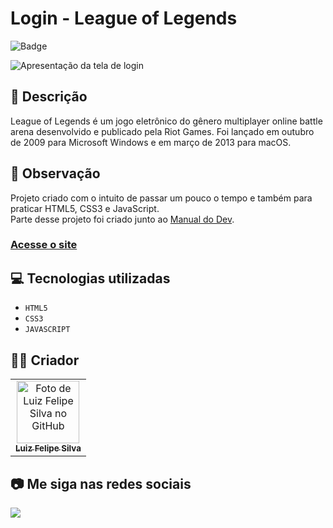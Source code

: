 # Login - League of Legends
![Badge](http://img.shields.io/static/v1?label=STATUS&message=CONCLUIDO&color=GREEN&style=for-the-badge)             

<img src="https://github.com/luizfelipe9627/login-lol/blob/main/src/assets/img/apresentacao.gif" alt="Apresentação da tela de login">

## 📄 Descrição
League of Legends é um jogo eletrônico do gênero multiplayer online battle arena desenvolvido e publicado pela Riot Games. Foi lançado em outubro de 2009 para Microsoft Windows e em março de 2013 para macOS.

## 📑 Observação

Projeto criado com o intuito de passar um pouco o tempo e também para praticar HTML5, CSS3 e JavaScript.
<br>
Parte desse projeto foi criado junto ao <a href="https://www.youtube.com/c/ManualdoDev">Manual do Dev</a>.

### <a href="https://luizfelipe9627-login-lol.netlify.app">Acesse o site</a>

## 💻 Tecnologias utilizadas

- ``HTML5``
- ``CSS3``
- ``JAVASCRIPT``

## 🧑‍💻 Criador

<table>
  <tr>
    <td align="center">
      <a href="https://github.com/luizfelipe9627">
        <img src="https://github.com/luizfelipe9627.png" width="100px;" alt="Foto de Luiz Felipe Silva no GitHub"/><br>
        <sub>
          <b>Luiz Felipe Silva</b>
        </sub>
      </a>
    </td>
  </tr>
</table>

## 📷 Me siga nas redes sociais<br>

<p align="left">
  <a href="https://www.linkedin.com/in/luizfelipe9627" target="_blank"><img src="https://img.shields.io/badge/-LinkedIn-%230077B5?style=for-the-badge&logo=linkedin&logoColor=white"></a>
</p>
